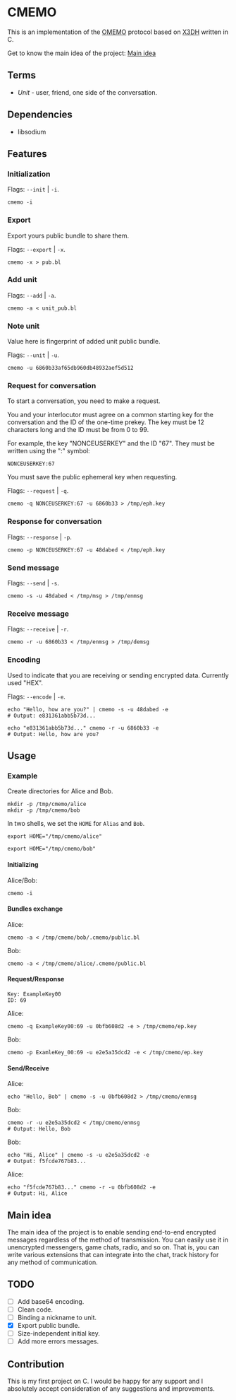 # CMEMO

This is an implementation of the [OMEMO](https://xmpp.org/extensions/xep-0384.html) protocol based on [X3DH](https://signal.org/docs/specifications/x3dh/) written in C.

Get to know the main idea of the project: [Main idea](#main-idea)

## Terms

- _Unit_ - user, friend, one side of the conversation.

## Dependencies

- libsodium 

## Features

### Initialization

Flags: `--init` | `-i`.

```
cmemo -i
```

### Export

Export yours public bundle to share them.

Flags: `--export` | `-x`.

```
cmemo -x > pub.bl 
```

### Add unit

Flags: `--add` | `-a`.

```
cmemo -a < unit_pub.bl
```

### Note unit

Value here is fingerprint of added unit public bundle.

Flags: `--unit` | `-u`.

```
cmemo -u 6860b33af65db960db48932aef5d512
```

### Request for conversation

To start a conversation, you need to make a request.

You and your interlocutor must agree on a common starting key for the conversation and the ID of the one-time prekey. The key must be 12 characters long and the ID must be from 0 to 99.

For example, the key "NONCEUSERKEY" and the ID "67". They must be written using the ":" symbol:

```
NONCEUSERKEY:67
```

You must save the public ephemeral key when requesting.

Flags: `--request` | `-q`.

```
cmemo -q NONCEUSERKEY:67 -u 6860b33 > /tmp/eph.key
```

### Response for conversation

Flags: `--response` | `-p`.

```
cmemo -p NONCEUSERKEY:67 -u 48dabed < /tmp/eph.key
```

### Send message

Flags: `--send` | `-s`.

```
cmemo -s -u 48dabed < /tmp/msg > /tmp/enmsg
```

### Receive message

Flags: `--receive` | `-r`.

```
cmemo -r -u 6860b33 < /tmp/enmsg > /tmp/demsg
```

### Encoding

Used to indicate that you are receiving or sending encrypted data. Currently used "HEX".

Flags: `--encode` | `-e`.

```
echo "Hello, how are you?" | cmemo -s -u 48dabed -e
# Output: e831361abb5b73d...
```

```
echo "e831361abb5b73d..." cmemo -r -u 6860b33 -e
# Output: Hello, how are you?
```

## Usage

### Example

Create directories for Alice and Bob.

```
mkdir -p /tmp/cmemo/alice
mkdir -p /tmp/cmemo/bob
```

In two shells, we set the `HOME` for `Alias` and `Bob`.

```
export HOME="/tmp/cmemo/alice"
```

```
export HOME="/tmp/cmemo/bob"
```

#### Initializing

Alice/Bob:

```
cmemo -i
```

#### Bundles exchange

Alice:

```
cmemo -a < /tmp/cmemo/bob/.cmemo/public.bl
```

Bob:

```
cmemo -a < /tmp/cmemo/alice/.cmemo/public.bl
```

#### Request/Response

```
Key: ExampleKey00
ID: 69
```

Alice:

```
cmemo -q ExampleKey00:69 -u 0bfb608d2 -e > /tmp/cmemo/ep.key
```

Bob:

```
cmemo -p ExamleKey_00:69 -u e2e5a35dcd2 -e < /tmp/cmemo/ep.key
```

#### Send/Receive

Alice:

```
echo "Hello, Bob" | cmemo -s -u 0bfb608d2 > /tmp/cmemo/enmsg
```

Bob:

```
cmemo -r -u e2e5a35dcd2 < /tmp/cmemo/enmsg
# Output: Hello, Bob
```

Bob:

```
echo "Hi, Alice" | cmemo -s -u e2e5a35dcd2 -e
# Output: f5fcde767b83...
```

Alice:

```
echo "f5fcde767b83..." cmemo -r -u 0bfb608d2 -e
# Output: Hi, Alice
```

## Main idea

The main idea of the project is to enable sending end-to-end encrypted messages regardless of the method of transmission. You can easily use it in unencrypted messengers, game chats, radio, and so on. That is, you can write various extensions that can integrate into the chat, track history for any method of communication.

## TODO

- [ ] Add base64 encoding.
- [ ] Clean code.
- [ ] Binding a nickname to unit.
- [x] Export public bundle.
- [ ] Size-independent initial key.
- [ ] Add more errors messages.

## Contribution

This is my first project on C. I would be happy for any support and I absolutely accept consideration of any suggestions and improvements.
